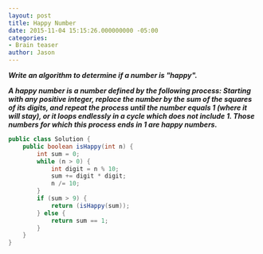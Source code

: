 ```yaml
---
layout: post
title: Happy Number
date: 2015-11-04 15:15:26.000000000 -05:00
categories:
- Brain teaser
author: Jason
---
```

<p><strong><em>Write an algorithm to determine if a number is "happy".<br />

A happy number is a number defined by the following process: Starting with any positive integer, replace the number by the sum of the squares of its digits, and repeat the process until the number equals 1 (where it will stay), or it loops endlessly in a cycle which does not include 1. Those numbers for which this process ends in 1 are happy numbers.</em></strong></p>
``` java
public class Solution {
    public boolean isHappy(int n) {
        int sum = 0;
        while (n > 0) {
            int digit = n % 10; 
            sum += digit * digit;
            n /= 10;
        }
        if (sum > 9) { 
            return (isHappy(sum));
        } else {
            return sum == 1;
        }
    }
}
```
